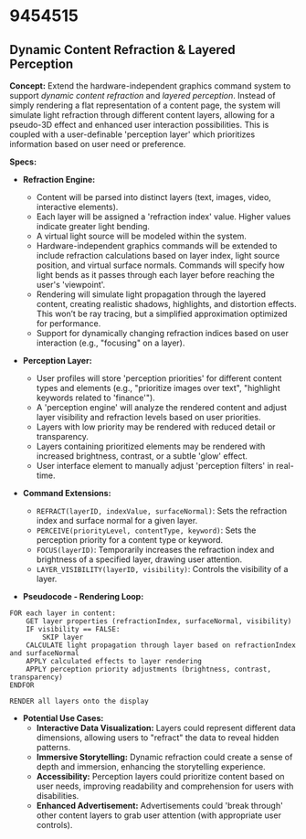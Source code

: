 # 9454515

## Dynamic Content Refraction & Layered Perception

**Concept:** Extend the hardware-independent graphics command system to support *dynamic content refraction* and *layered perception*. Instead of simply rendering a flat representation of a content page, the system will simulate light refraction through different content layers, allowing for a pseudo-3D effect and enhanced user interaction possibilities. This is coupled with a user-definable 'perception layer' which prioritizes information based on user need or preference.

**Specs:**

*   **Refraction Engine:**
    *   Content will be parsed into distinct layers (text, images, video, interactive elements).
    *   Each layer will be assigned a 'refraction index' value. Higher values indicate greater light bending.
    *   A virtual light source will be modeled within the system.
    *   Hardware-independent graphics commands will be extended to include refraction calculations based on layer index, light source position, and virtual surface normals.  Commands will specify how light bends as it passes through each layer before reaching the user's 'viewpoint'.
    *   Rendering will simulate light propagation through the layered content, creating realistic shadows, highlights, and distortion effects.  This won’t be ray tracing, but a simplified approximation optimized for performance.
    *   Support for dynamically changing refraction indices based on user interaction (e.g., "focusing" on a layer).

*   **Perception Layer:**
    *   User profiles will store 'perception priorities' for different content types and elements (e.g., "prioritize images over text", "highlight keywords related to 'finance'").
    *   A 'perception engine' will analyze the rendered content and adjust layer visibility and refraction levels based on user priorities.
    *   Layers with low priority may be rendered with reduced detail or transparency.
    *   Layers containing prioritized elements may be rendered with increased brightness, contrast, or a subtle 'glow' effect.
    *   User interface element to manually adjust 'perception filters' in real-time.

*   **Command Extensions:**
    *   `REFRACT(layerID, indexValue, surfaceNormal)`: Sets the refraction index and surface normal for a given layer.
    *   `PERCEIVE(priorityLevel, contentType, keyword)`:  Sets the perception priority for a content type or keyword.
    *   `FOCUS(layerID)`:  Temporarily increases the refraction index and brightness of a specified layer, drawing user attention.
    *   `LAYER_VISIBILITY(layerID, visibility)`: Controls the visibility of a layer.

*   **Pseudocode - Rendering Loop:**

```
FOR each layer in content:
    GET layer properties (refractionIndex, surfaceNormal, visibility)
    IF visibility == FALSE:
        SKIP layer
    CALCULATE light propagation through layer based on refractionIndex and surfaceNormal
    APPLY calculated effects to layer rendering
    APPLY perception priority adjustments (brightness, contrast, transparency)
ENDFOR

RENDER all layers onto the display
```

*   **Potential Use Cases:**
    *   **Interactive Data Visualization:** Layers could represent different data dimensions, allowing users to "refract" the data to reveal hidden patterns.
    *   **Immersive Storytelling:** Dynamic refraction could create a sense of depth and immersion, enhancing the storytelling experience.
    *   **Accessibility:** Perception layers could prioritize content based on user needs, improving readability and comprehension for users with disabilities.
    *   **Enhanced Advertisement:** Advertisements could 'break through' other content layers to grab user attention (with appropriate user controls).